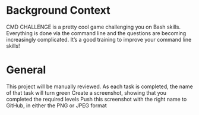 # Background Context

CMD CHALLENGE is a pretty cool game challenging you on Bash skills. Everything is done via the command line and the questions are becoming increasingly complicated. It’s a good training to improve your command line skills!



# General

This project will be manually reviewed.
As each task is completed, the name of that task will turn green
Create a screenshot, showing that you completed the required levels
Push this screenshot with the right name to GitHub, in either the PNG or JPEG format
